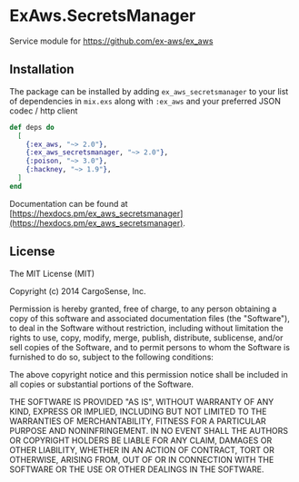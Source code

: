 # ExAws.SecretsManager

Service module for https://github.com/ex-aws/ex_aws

## Installation

The package can be installed by adding `ex_aws_secretsmanager` to your list of 
dependencies in `mix.exs` along with `:ex_aws` and your preferred JSON 
codec / http client

```elixir
def deps do
  [
    {:ex_aws, "~> 2.0"},
    {:ex_aws_secretsmanager, "~> 2.0"},
    {:poison, "~> 3.0"},
    {:hackney, "~> 1.9"},
  ]
end
```

Documentation can be found at [https://hexdocs.pm/ex_aws_secretsmanager](https://hexdocs.pm/ex_aws_secretsmanager).

## License

The MIT License (MIT)

Copyright (c) 2014 CargoSense, Inc.

Permission is hereby granted, free of charge, to any person obtaining a copy
of this software and associated documentation files (the "Software"), to deal
in the Software without restriction, including without limitation the rights
to use, copy, modify, merge, publish, distribute, sublicense, and/or sell
copies of the Software, and to permit persons to whom the Software is
furnished to do so, subject to the following conditions:

The above copyright notice and this permission notice shall be included in
all copies or substantial portions of the Software.

THE SOFTWARE IS PROVIDED "AS IS", WITHOUT WARRANTY OF ANY KIND, EXPRESS OR
IMPLIED, INCLUDING BUT NOT LIMITED TO THE WARRANTIES OF MERCHANTABILITY,
FITNESS FOR A PARTICULAR PURPOSE AND NONINFRINGEMENT. IN NO EVENT SHALL THE
AUTHORS OR COPYRIGHT HOLDERS BE LIABLE FOR ANY CLAIM, DAMAGES OR OTHER
LIABILITY, WHETHER IN AN ACTION OF CONTRACT, TORT OR OTHERWISE, ARISING FROM,
OUT OF OR IN CONNECTION WITH THE SOFTWARE OR THE USE OR OTHER DEALINGS IN
THE SOFTWARE.
